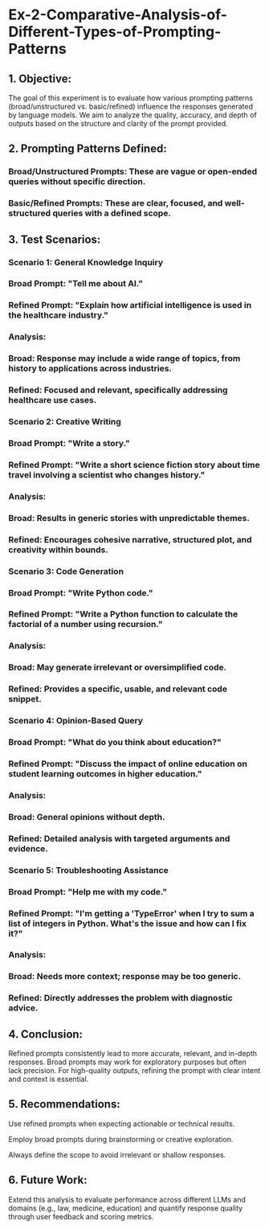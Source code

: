 # Ex-2-Comparative-Analysis-of-Different-Types-of-Prompting-Patterns
## 1. Objective:
The goal of this experiment is to evaluate how various prompting patterns (broad/unstructured vs. basic/refined) influence the responses generated by language models. We aim to analyze the quality, accuracy, and depth of outputs based on the structure and clarity of the prompt provided.

## 2. Prompting Patterns Defined:

### Broad/Unstructured Prompts: These are vague or open-ended queries without specific direction.

### Basic/Refined Prompts: These are clear, focused, and well-structured queries with a defined scope.

## 3. Test Scenarios:

### Scenario 1: General Knowledge Inquiry

### Broad Prompt: "Tell me about AI."

### Refined Prompt: "Explain how artificial intelligence is used in the healthcare industry."

### Analysis:

### Broad: Response may include a wide range of topics, from history to applications across industries.

### Refined: Focused and relevant, specifically addressing healthcare use cases.

### Scenario 2: Creative Writing

### Broad Prompt: "Write a story."

### Refined Prompt: "Write a short science fiction story about time travel involving a scientist who changes history."

### Analysis:

### Broad: Results in generic stories with unpredictable themes.

### Refined: Encourages cohesive narrative, structured plot, and creativity within bounds.

### Scenario 3: Code Generation

### Broad Prompt: "Write Python code."

### Refined Prompt: "Write a Python function to calculate the factorial of a number using recursion."

### Analysis:

### Broad: May generate irrelevant or oversimplified code.

### Refined: Provides a specific, usable, and relevant code snippet.

### Scenario 4: Opinion-Based Query

### Broad Prompt: "What do you think about education?"

### Refined Prompt: "Discuss the impact of online education on student learning outcomes in higher education."

### Analysis:

### Broad: General opinions without depth.

### Refined: Detailed analysis with targeted arguments and evidence.

### Scenario 5: Troubleshooting Assistance

### Broad Prompt: "Help me with my code."

### Refined Prompt: "I'm getting a 'TypeError' when I try to sum a list of integers in Python. What's the issue and how can I fix it?"

### Analysis:

### Broad: Needs more context; response may be too generic.

### Refined: Directly addresses the problem with diagnostic advice.

## 4. Conclusion:
Refined prompts consistently lead to more accurate, relevant, and in-depth responses. Broad prompts may work for exploratory purposes but often lack precision. For high-quality outputs, refining the prompt with clear intent and context is essential.

## 5. Recommendations:

Use refined prompts when expecting actionable or technical results.

Employ broad prompts during brainstorming or creative exploration.

Always define the scope to avoid irrelevant or shallow responses.

## 6. Future Work:
Extend this analysis to evaluate performance across different LLMs and domains (e.g., law, medicine, education) and quantify response quality through user feedback and scoring metrics.
